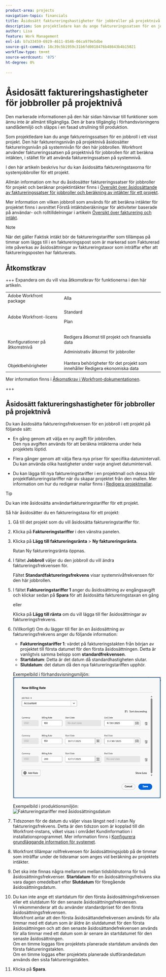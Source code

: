 ```yaml
---
product-area: projects
navigation-topic: financials
title: Åsidosätt faktureringshastigheter för jobbroller på projektnivå
description: Som projektledare kan du ange faktureringssatsen för en jobbroll i ett visst projekt. Den här faktureringsnivån på projektnivå åsidosätter faktureringsnivån på systemnivån för den här jobbrollen. Workfront använder faktureringssatsen på projektnivå för jobbrollen för att beräkna intäkten, i stället för att använda faktureringssatsen på systemnivå.
author: Lisa
feature: Work Management
exl-id: b7a33459-6929-4611-8546-06ca979e5dbe
source-git-commit: 18c39c5b1959c31b6fd0018476b48643b4b15021
workflow-type: tm+mt
source-wordcount: '875'
ht-degree: 0%

---
```


# Åsidosätt faktureringshastigheter för jobbroller på projektnivå

<span class="preview">Den markerade informationen på den här sidan hänvisar till funktioner som ännu inte är allmänt tillgängliga. Den är bara tillgänglig i förhandsvisningens sandlådemiljö och släpps i en fasad utrullning till produktion.</span>

Som projektledare kan du ange faktureringssatsen för en jobbroll i ett visst projekt. Den här faktureringsnivån på projektnivå åsidosätter faktureringsnivån på systemnivån för den här jobbrollen. Workfront använder faktureringssatsen på projektnivå för jobbrollen för att beräkna intäkten, i stället för att använda faktureringssatsen på systemnivå.

I den här artikeln beskrivs hur du kan åsidosätta faktureringstaxorna för systemjobbroller för ett projekt.

Allmän information om hur du åsidosätter faktureringssatser för jobbroller för projekt och beräknar projektintäkter finns i [Översikt över åsidosättande av faktureringssatser för jobbroller och beräkning av intäkter för ett projekt](../../../manage-work/projects/project-finances/override-role-billing-rates-and-calculate-project-revenue.md).

Mer information om vilken jobbroll som används för att beräkna intäkter för projektet finns i avsnittet Förstå intäktsberäkningar för aktiviteter baserade på användar- och rolltilldelningar i artikeln [Översikt över fakturering och intäkt](../../../manage-work/projects/project-finances/billing-and-revenue-overview.md).

>[!NOTE]
>
>När det gäller Faktisk intäkt bör de faktureringstariffer som tillämpas på timmar som läggs till i en faktureringspost som är markerad som Fakturerad inte påverkas av åsidosättningar av faktureringstaxor som inträffar efter att faktureringsposten har fakturerats.

## Åtkomstkrav

+++ Expandera om du vill visa åtkomstkrav för funktionerna i den här artikeln.

<table style="table-layout:auto"> 
 <col> 
 <col> 
 <tbody> 
  <tr> 
   <td>Adobe Workfront package</td> 
   <td>Alla</td> 
  </tr> 
  <tr> 
   <td>Adobe Workfront-licens</td> 
   <td>
   <p>Standard</p>
   <p>Plan</p></td> 
  </tr> 
  <tr> 
   <td>Konfigurationer på åtkomstnivå</td> 
   <td> <p>Redigera åtkomst till projekt och finansiella data</p> <p>Administrativ åtkomst för jobbroller</p></td> 
  </tr> 
  <tr> 
   <td>Objektbehörigheter</td> 
   <td>Hantera behörigheter för det projekt som innehåller Redigera ekonomiska data </td> 
  </tr> 
 </tbody> 
</table>

Mer information finns i [Åtkomstkrav i Workfront-dokumentationen](/help/quicksilver/administration-and-setup/add-users/access-levels-and-object-permissions/access-level-requirements-in-documentation.md).

+++

## Åsidosätt faktureringshastigheter för jobbroller på projektnivå

Du kan åsidosätta faktureringsfrekvensen för en jobbroll i ett projekt på följande sätt:

* En gång genom att välja en ny avgift för jobbrollen.\
  Den nya avgiften används för att beräkna intäkterna under hela projektets löptid.

* Flera gånger genom att välja flera nya priser för specifika datumintervall.\
  Du kan använda olika hastigheter under varje angivet datumintervall.

* Du kan lägga till nya faktureringstariffer i en projektmall och dessa blir projektfaktureringstariffer när du skapar projektet från den mallen. Mer information om hur du redigerar mallar finns i [Redigera projektmallar](/help/quicksilver/manage-work/projects/create-and-manage-templates/edit-templates.md).

>[!TIP]
>
>Du kan inte åsidosätta användarfaktureringstariffer för ett projekt.

Så här åsidosätter du en faktureringstaxa för ett projekt:

1. Gå till det projekt som du vill åsidosätta faktureringstariffer för.
1. Klicka på **Faktureringstariffer** i den vänstra panelen.
1. Klicka på **Lägg till faktureringsränta** > **Ny faktureringsränta**.

   Rutan Ny faktureringsränta öppnas.

1. I fältet **Jobbroll** väljer du den jobbroll du vill ändra faktureringsfrekvensen för.

   Fältet **Standardfaktureringsfrekvens** visar systemnivåfrekvensen för den här jobbrollen.

1. I fältet **Faktureringstariffer 1** anger du åsidosättning av engångsavgift och klickar sedan på **Spara** för att åsidosätta faktureringstaxan en gång

   eller

   Klicka på **Lägg till ränta** om du vill lägga till fler åsidosättningar av faktureringsfrekvens.

1. (Villkorligt) Om du lägger till fler än en åsidosättning av faktureringsfrekvens anger du följande information:

   * **Faktureringstariffer 1**: värdet på faktureringstakten från början av projektet till första datumet för den första åsidosättningen. Detta är vanligtvis samma belopp som **standardfrekvensen**.
   * **Startdatum**: Detta är det datum då standardhastigheten slutar.
   * **Slutdatum**: det datum då den nya faktureringstariffen upphör.

   <span class="preview">Exempelbild i förhandsvisningsmiljön:</span>
   ![Faktureringstariffer med åsidosättningsdatum](assets/billing-rates-093025.png)

   Exempelbild i produktionsmiljön:
   ![Faktureringstariffer med åsidosättningsdatum](assets/new-billing-rate-with-adjustment-dates-350x266.png)

1. Tidszonen för de datum du väljer visas längst ned i rutan Ny faktureringsfrekvens. Detta är den tidszon som är kopplad till din Workfront-instans, vilket visas i området Kundinformation i installationsprogrammet. Mer information finns i [Konfigurera grundläggande information för systemet](../../../administration-and-setup/get-started-wf-administration/configure-basic-info.md).
1. Workfront tillämpar rollfrekvensen för åsidosättningsjobb på de timmar som inträffar under de tidsramar som anges vid beräkning av projektets intäkter.
1. Det ska inte finnas några mellanrum mellan tidsbildrutorna för två åsidosättningsfrekvenser. **Startdatum** för en åsidosättningsfrekvens ska vara dagen omedelbart efter **Slutdatum** för föregående åsidosättningsdatum.

1. Du kan inte ange ett startdatum för den första åsidosättningsfrekvensen eller ett slutdatum för den senaste åsidosättningsfrekvensen.\
   Vi rekommenderar att du använder standardpriset för den första åsidosättningsfrekvensen.\
   Workfront antar att den första åsidosättandefrekvensen används för alla timmar med ett datum som är äldre än slutdatumet för den första åsidosättningen och att den senaste åsidosättandefrekvensen används för alla timmar med ett datum som är senare än startdatumet för den senaste åsidosättningen.\
   Om en timme loggas före projektets planerade startdatum används den första faktureringstakten.\
   Om en timme loggas efter projektets planerade slutförandedatum används den sista faktureringstakten.

1. Klicka på **Spara**.
